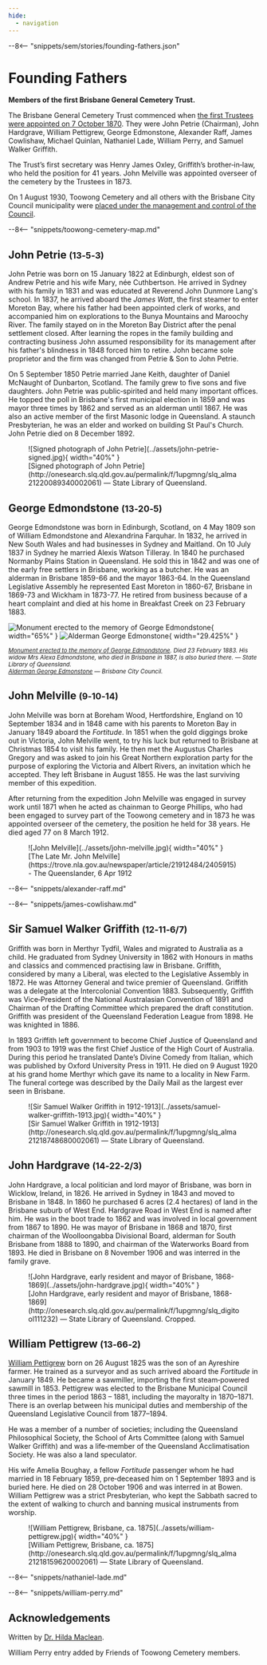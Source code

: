 ```yaml
---
hide:
  - navigation
---
```


--8<-- "snippets/sem/stories/founding-fathers.json"

<!-- The first Brisbane General Cemetery Trustees -->

# Founding Fathers

**Members of the first Brisbane General Cemetery Trust.**

The Brisbane General Cemetery Trust commenced when [the first Trustees were appointed on 7 October 1870][gazette-94]. They were John Petrie (Chairman), John Hardgrave, William Pettigrew, George Edmonstone, Alexander Raff, James Cowlishaw, Michael Quinlan, Nathaniel Lade, William Perry, and Samuel Walker Griffith.

[gazette-94]: ../assets/documents/Queensland_Gov_Gazette_10_October_1870_v11_94.pdf "Read the appointments Queensland Government Gazetter No. 94"

The Trust’s first secretary was Henry James Oxley, Griffith’s brother‑in‑law, who held the position for 41 years. John Melville was appointed overseer of the cemetery by the Trustees in 1873. 

On 1 August 1930, Toowong Cemetery and all others with the Brisbane City Council municipality were [placed under the management and control of the Council](https://trove.nla.gov.au/newspaper/article/188264449).

<!--
https://trove.nla.gov.au/newspaper/article/178416098
-->

--8<-- "snippets/toowong-cemetery-map.md"

## John Petrie <small>(13‑5‑3)</small>

John Petrie was born on 15 January 1822 at Edinburgh, eldest son of Andrew Petrie and his wife Mary, née Cuthbertson. He arrived in Sydney with his family in 1831 and was educated at Reverend John Dunmore Lang's school. In 1837, he arrived aboard the *James Watt*, the first steamer to enter Moreton Bay, where his father had been appointed clerk of works, and accompanied him on explorations to the Bunya Mountains and Maroochy River. The family stayed on in the Moreton Bay District after the penal settlement closed. After learning the ropes in the family building and contracting business John assumed responsibility for its management after his father's blindness in 1848 forced him to retire. John became sole proprietor and the firm was changed from Petrie & Son to John Petrie. 

On 5 September 1850 Petrie married Jane Keith, daughter of Daniel McNaught of Dunbarton, Scotland. The family grew to five sons and five daughters. John Petrie was public‑spirited and held many important offices. He topped the poll in Brisbane's first municipal election in 1859 and was mayor three times by 1862 and served as an alderman until 1867. He was also an active member of the first Masonic lodge in Queensland. A staunch Presbyterian, he was an elder and worked on building St Paul's Church. John Petrie died on 8 December 1892.

<figure markdown>
  ![Signed photograph of John Petrie](../assets/john-petrie-signed.jpg){ width="40%" }  
  <figcaption markdown>[Signed photograph of John Petrie](http://onesearch.slq.qld.gov.au/permalink/f/1upgmng/slq_alma21220089340002061) — State Library of Queensland.</figcaption>
</figure>

## George Edmondstone <small>(13‑20‑5)</small>

George Edmondstone was born in Edinburgh, Scotland, on 4 May 1809 son of William Edmondstone and Alexandrina Farquhar. In 1832, he arrived in New South Wales and had businesses in Sydney and Maitland. On 10 July 1837 in Sydney he married Alexis Watson Tilleray. In 1840 he purchased Normanby Plains Station in Queensland. He sold this in 1842 and was one of the early free settlers in Brisbane, working as a butcher. He was an alderman in Brisbane 1859-66 and the mayor 1863-64. In the Queensland Legislative Assembly he represented East Moreton in 1860-67, Brisbane in 1869-73 and Wickham in 1873-77. He retired from business because of a heart complaint and died at his home in Breakfast Creek on 23 February 1883.

![Monument erected to the memory of George Edmondstone](../assets/george-edmondstone-monument.jpg){ width="65%" }  ![Alderman George Edmonstone](../assets/george-edmondstone.jpg){ width="29.425%" } 

*<small>[Monument erected to the memory of George Edmondstone](http://onesearch.slq.qld.gov.au/permalink/f/1upgmng/slq_alma21218962980002061). Died 23 February 1883. His widow Mrs Alexa Edmondstone, who died in Brisbane in 1887, is also buried there. — State Library of Queensland.</small>*  <br>
*<small>[Alderman George Edmonstone](https://library-brisbane.ent.sirsidynix.net.au/client/en_AU/BrisbaneImages/search/results?qu=Alderman+George+Edmonstone&rm=BRISBANEIMAGES0%7C%7C%7C1%7C%7C%7C0%7C%7C%7Ctrue&te=ASSET&lm=ALL_ASSETS) — Brisbane City Council.</small>*


## John Melville <small>(9‑10‑14)</small>

John Melville was born at Boreham Wood, Hertfordshire, England on 10 September 1834 and in 1848 came with his parents to Moreton Bay in January 1849 aboard the *Fortitude*. In 1851 when the gold diggings broke out in Victoria, John Melville went, to try his luck but returned to Brisbane at Christmas 1854 to visit his family. He then met the Augustus Charles Gregory and was asked to join his Great Northern exploration party for the purpose of exploring the Victoria and Albert Rivers, an invitation which he accepted. They left Brisbane in August 1855. He was the last surviving member of this expedition.

After returning from the expedition John Melville was engaged in survey work until 1871 when he acted as chainman to George Phillips, who had been engaged to survey part of the Toowong cemetery and in 1873 he was appointed overseer of the cemetery, the position he held for 38 years. He died aged 77 on 8 March 1912.

<figure markdown>
  ![John Melville](../assets/john-melville.jpg){ width="40%" }
  <figcaption markdown>[The Late Mr. John Melville](https://trove.nla.gov.au/newspaper/article/21912484/2405915) -  The Queenslander, 6 Apr 1912</figcaption>
</figure>

--8<-- "snippets/alexander-raff.md"

--8<-- "snippets/james-cowlishaw.md"

## Sir Samuel Walker Griffith <small>(12‑11‑6/7)</small>

Griffith was born in Merthyr Tydfil, Wales and migrated to Australia as a child. He graduated from Sydney University in 1862 with Honours in maths and classics and commenced practising law in Brisbane. Griffith, considered by many a Liberal, was elected to the Legislative Assembly in 1872. He was Attorney General and twice premier of Queensland. Griffith was a delegate at the Intercolonial Convention 1883. Subsequently, Griffith was Vice‑President of the National Australasian Convention of 1891 and Chairman of the Drafting Committee which prepared the draft constitution. Griffith was president of the Queensland Federation League from 1898. He was knighted in 1886.

In 1893 Griffith left government to become Chief Justice of Queensland and from 1903 to 1919 was the first Chief Justice of the High Court of Australia. During this period he translated Dante’s Divine Comedy from Italian, which was published by Oxford University Press in 1911. He died on 9 August 1920 at his grand home Merthyr which gave its name to a locality in New Farm. The funeral cortege was described by the Daily Mail as the largest ever seen in Brisbane.

<figure markdown>
  ![Sir Samuel Walker Griffith in 1912-1913](../assets/samuel-walker-griffith-1913.jpg){ width="40%" }  
  <figcaption markdown>[Sir Samuel Walker Griffith in 1912-1913](http://onesearch.slq.qld.gov.au/permalink/f/1upgmng/slq_alma21218748680002061) — State Library of Queensland.</figcaption>
</figure>

## John Hardgrave <small>(14‑22‑2/3)</small>

John Hardgrave, a local politician and lord mayor of Brisbane, was born in Wicklow, Ireland, in 1826. He arrived in Sydney in 1843 and moved to Brisbane in 1848. In 1860 he purchased 6 acres (2.4 hectares) of land in the Brisbane suburb of West End. Hardgrave Road in West End is named after him. He was in the boot trade to 1862 and was involved in local government from 1867 to 1890. He was mayor of Brisbane in 1868 and 1870, first chairman of the Woolloongabba Divisional Board, alderman for South Brisbane from 1888 to 1890, and chairman of the Waterworks Board from 1893. He died in Brisbane on 8 November 1906 and was interred in the family grave.

<figure markdown>
  ![John Hardgrave, early resident and mayor of Brisbane, 1868-1869](../assets/john-hardgrave.jpg){ width="40%" }  
  <figcaption markdown>[John Hardgrave, early resident and mayor of Brisbane, 1868-1869](http://onesearch.slq.qld.gov.au/permalink/f/1upgmng/slq_digitool111232) — State Library of Queensland. Cropped.</figcaption>
</figure>

## William Pettigrew <small>(13‑66‑2)</small>

[William Pettigrew](https://adb.anu.edu.au/biography/pettigrew-william-13152) born on 26 August 1825 was the son of an Ayreshire farmer. He trained as a surveyor and as such arrived aboard the *Fortitude* in January 1849. He became a sawmiller, importing the first steam‑powered sawmill in 1853. Pettigrew was elected to the Brisbane Municipal Council three times in the period 1863 – 1881, including the mayoralty in 1870–1871. There is an overlap between his municipal duties and membership of the Queensland Legislative Council from 1877–1894. 

He was a member of a number of societies; including the Queensland Philosophical Society, the School of Arts Committee (along with Samuel Walker Griffith) and was a life‑member of the Queensland Acclimatisation Society. He was also a land speculator. 

His wife Amelia Boughay, a fellow *Fortitude* passenger whom he had married in 18 February 1859, pre‑deceased him on 1 September 1893 and is buried here. He died on 28 October 1906 and was interred in at Bowen. William Pettigrew was a strict Presbyterian, who kept the Sabbath sacred to the extent of walking to church and banning musical instruments from worship.

<figure markdown>
  ![William Pettigrew, Brisbane, ca. 1875](../assets/william-pettigrew.jpg){ width="40%" }  
  <figcaption markdown>[William Pettigrew, Brisbane, ca. 1875](http://onesearch.slq.qld.gov.au/permalink/f/1upgmng/slq_alma21218159620002061) — State Library of Queensland.</figcaption>
</figure>

--8<-- "snippets/nathaniel-lade.md"

--8<-- "snippets/william-perry.md"

<!-- TODO 

## Michael Quinlan 

Michael Quinlan was born in Sydney ca. 1840 to parents Michael and Elizabeth (née Hampbell). He arrived in Queensland soon after Separation, where he was a manager of the large mercantile business of George Raff and Co. Later he commenced business in partnership with Mr. Donelly, of the firm of J. and G. Harris, but after Donelly retired from the firm, the business carried on under the name of [Quinlan and Co.](https://trove.nla.gov.au/newspaper/article/19774778) 

The deceased,  at the time of his death was little over thirty-eight years of age.

After a short service at St. Stephen's Cathedral, the body was [interred at the General Cemetery, Toowong](https://trove.nla.gov.au/newspaper/article/181820308). Later he was reinterred at [Nudgee Cemetery](http://www.nudgeecemetery.com.au).

<!--
Research follows: 

exhumed from 7-22-10 and reburied in Nudgee Cemetery 	E-09-03 - do not mention 

he was originally buried in Toowong Cemetery but later reinterred at Nudgee Cemetery
http://vmsos.catholic.net.au:8008/mapguide/nudgee/public/

Not in portion book 4,9,11,12,13,14,


D 02/07/1878 

Mother's name: Elizabeth Hampbell
Father/parent's name: Michael Quinlan

https://www.familyhistory.bdm.qld.gov.au/details/aa62e9c5f1c98ddd346ff6925c34306b1e97cd32fffda6a6110281723bb69a17

Mr. Quinlan was a native of Sydney, and arrived in this colony soon after Separation, when he was appointed to the management of the large mercantile business of George Raff and Co., which he conducted for many years with great energy and success. Subsequently he commenced business on his own account in partner ship with Mr. Donelly, of the firm of J. and G. Harris, but after some time the
latter gentleman retired from the firm, and the business has since been carried on under the name of Quinlan and Co. The deceased,  at the time of his death was little over thirty-eight years of age.

https://trove.nla.gov.au/newspaper/article/19774778?searchTerm=Michael%20Quinlan 





George Petrie died same week

https://trove.nla.gov.au/newspaper/article/13412949

Mr. Michael Quinlan, merchant, died at daylight this morning of internal hemorrhage, at the age of 39 years. He leaves a widow,
but no children.

https://trove.nla.gov.au/newspaper/article/75741111?searchTerm=Michael%20Quinlan

XXXX connection 

https://www.flickr.com/photos/basalamant/50310203258

https://leaders.slq.qld.gov.au/inductees/castlemaine-perkins/

https://adb.anu.edu.au/biography/gray-george-wilkie-6463

https://freepages.rootsweb.com/~jray/genealogy/boulderson/john.htm

https://en.wikipedia.org/wiki/Castlemaine_Brewery

Will 

https://trove.nla.gov.au/newspaper/article/122937031?searchTerm=Michael%20Quinlan

Wife Kate 

https://trove.nla.gov.au/newspaper/article/1374031?searchTerm=Michael%20Quinlan 


Mr. Quinlan was a native of Sydney, and arrived in this colony soon (Qld) after Separation

https://trove.nla.gov.au/newspaper/article/217700570?searchTerm=Michael%20Quinlan


-->


## Acknowledgements

Written by [Dr. Hilda Maclean](https://www.linkedin.com/in/dr-hilda-maclean-4819a711/).

William Perry entry added by Friends of Toowong Cemetery members.